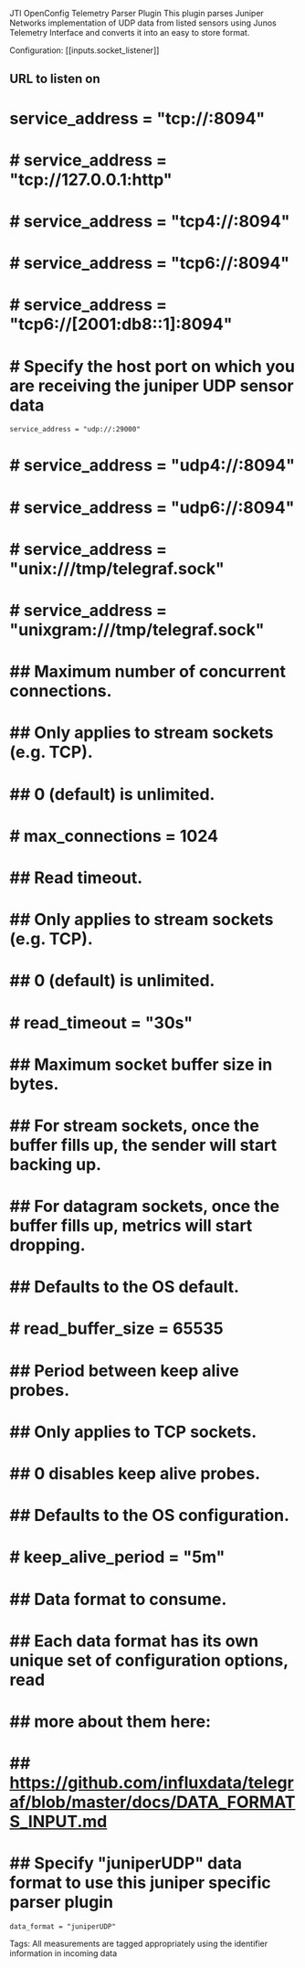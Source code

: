 JTI OpenConfig Telemetry Parser Plugin
This plugin parses Juniper Networks implementation of UDP data from listed sensors using Junos Telemetry Interface and converts it into an easy to store format. 

Configuration:
[[inputs.socket_listener]]
   ## URL to listen on
   # service_address = "tcp://:8094"
#   # service_address = "tcp://127.0.0.1:http"
#   # service_address = "tcp4://:8094"
#   # service_address = "tcp6://:8094"
#   # service_address = "tcp6://[2001:db8::1]:8094"
#   # Specify the host port on which you are receiving the juniper UDP sensor data
    service_address = "udp://:29000"
#   # service_address = "udp4://:8094"
#   # service_address = "udp6://:8094"
#   # service_address = "unix:///tmp/telegraf.sock"
#   # service_address = "unixgram:///tmp/telegraf.sock"
#
#   ## Maximum number of concurrent connections.
#   ## Only applies to stream sockets (e.g. TCP).
#   ## 0 (default) is unlimited.
#   # max_connections = 1024
#
#   ## Read timeout.
#   ## Only applies to stream sockets (e.g. TCP).
#   ## 0 (default) is unlimited.
#   # read_timeout = "30s"
#
#   ## Maximum socket buffer size in bytes.
#   ## For stream sockets, once the buffer fills up, the sender will start backing up.
#   ## For datagram sockets, once the buffer fills up, metrics will start dropping.
#   ## Defaults to the OS default.
#   # read_buffer_size = 65535
#
#   ## Period between keep alive probes.
#   ## Only applies to TCP sockets.
#   ## 0 disables keep alive probes.
#   ## Defaults to the OS configuration.
#   # keep_alive_period = "5m"
#
#   ## Data format to consume.
#   ## Each data format has its own unique set of configuration options, read
#   ## more about them here:
#   ## https://github.com/influxdata/telegraf/blob/master/docs/DATA_FORMATS_INPUT.md
#   ## Specify "juniperUDP" data format to use this juniper specific parser plugin
    data_format = "juniperUDP"

Tags:
All measurements are tagged appropriately using the identifier information in incoming data
